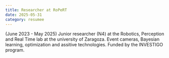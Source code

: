```yaml
---
title: Researcher at RoPeRT
date: 2025-05-31
category: resumee
---
```


(June 2023 - May 2025)
Junior researcher (N4) at the Robotics, Perception and Real Time lab at the university of Zaragoza.
Event cameras, Bayesian learning, optimization and assitive technologies.
Funded by the INVESTIGO program.
